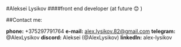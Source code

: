 #Aleksei Lysikov
####front end developer 
(at future :blush: )

##Contact me:

**phone:** +375297791764
**e-mail:** alex.lysikov.82@gmail.com
**telegram:** @AlexLysikov
**discord:** Aleksei (@AlexLysikov)
**linkedIn:** alex-lysikov

